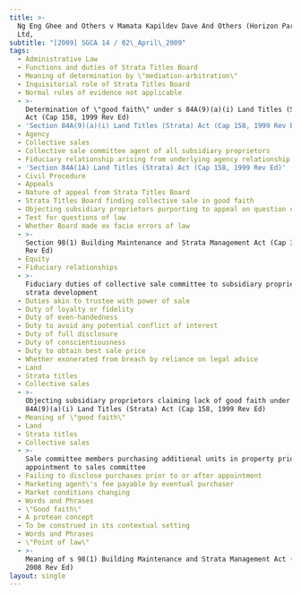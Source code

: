 ```yaml
---
title: >-
  Ng Eng Ghee and Others v Mamata Kapildev Dave And Others (Horizon Partners Pte
  Ltd,
subtitle: "[2009] SGCA 14 / 02\_April\_2009"
tags:
  - Administrative Law
  - Functions and duties of Strata Titles Board
  - Meaning of determination by \"mediation-arbitration\"
  - Inquisitorial role of Strata Titles Board
  - Normal rules of evidence not applicable
  - >-
    Determination of \"good faith\" under s 84A(9)(a)(i) Land Titles (Strata)
    Act (Cap 158, 1999 Rev Ed)
  - 'Section 84A(9)(a)(i) Land Titles (Strata) Act (Cap 158, 1999 Rev Ed)'
  - Agency
  - Collective sales
  - Collective sale committee agent of all subsidiary proprietors
  - Fiduciary relationship arising from underlying agency relationship
  - 'Section 84A(1A) Land Titles (Strata) Act (Cap 158, 1999 Rev Ed)'
  - Civil Procedure
  - Appeals
  - Nature of appeal from Strata Titles Board
  - Strata Titles Board finding collective sale in good faith
  - Objecting subsidiary proprietors purporting to appeal on question of law
  - Test for questions of law
  - Whether Board made ex facie errors of law
  - >-
    Section 98(1) Building Maintenance and Strata Management Act (Cap 30C, 2008
    Rev Ed)
  - Equity
  - Fiduciary relationships
  - >-
    Fiduciary duties of collective sale committee to subsidiary proprietors of
    strata development
  - Duties akin to trustee with power of sale
  - Duty of loyalty or fidelity
  - Duty of even-handedness
  - Duty to avoid any potential conflict of interest
  - Duty of full disclosure
  - Duty of conscientiousness
  - Duty to obtain best sale price
  - Whether exonerated from breach by reliance on legal advice
  - Land
  - Strata titles
  - Collective sales
  - >-
    Objecting subsidiary proprietors claiming lack of good faith under s
    84A(9)(a)(i) Land Titles (Strata) Act (Cap 158, 1999 Rev Ed)
  - Meaning of \"good faith\"
  - Land
  - Strata titles
  - Collective sales
  - >-
    Sale committee members purchasing additional units in property prior to
    appointment to sales committee
  - Failing to disclose purchases prior to or after appointment
  - Marketing agent\'s fee payable by eventual purchaser
  - Market conditions changing
  - Words and Phrases
  - \"Good faith\"
  - A protean concept
  - To be construed in its contextual setting
  - Words and Phrases
  - \"Point of law\"
  - >-
    Meaning of s 98(1) Building Maintenance and Strata Management Act (Cap 30C,
    2008 Rev Ed)
layout: single
---
```


